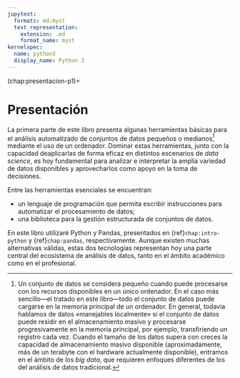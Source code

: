 ```yaml
---
jupytext:
  formats: md:myst
  text_representation:
    extension: .md
    format_name: myst
kernelspec:
  name: python3
  display_name: Python 3
---
```


(chap:presentacion-p1)=
# Presentación

La primera parte de este libro presenta algunas herramientas básicas para el
análisis automatizado de conjuntos de datos pequeños o medianos[^big-data]
mediante el uso de un ordenador. Dominar estas herramientas, junto con la
capacidad deaplicarlas de forma eficaz en distintos escenarios de
_data science_, es hoy fundamental para analizar e interpretar la amplia
variedad de datos disponibles y aprovecharlos como apoyo en la toma de
decisiones.

Entre las herramientas esenciales se encuentran:

- un lenguaje de programación que permita escribir instrucciones para
  automatizar el procesamiento de datos;
- una biblioteca para la gestión estructurada de conjuntos de datos.

En este libro utilizaré Python y Pandas, presentados en
{ref}`chap:intro-python` y {ref}`chap:pandas`, respectivamente. Aunque
existen muchas alternativas válidas, estas dos tecnologías representan hoy
una parte central del ecosistema de análisis de datos, tanto en el ámbito
académico como en el profesional.

[^big-data]: Un conjunto de datos se considera pequeño cuando puede procesarse
con los recursos disponibles en un único ordenador. En el caso más
sencillo&mdash;el tratado en este libro&mdash;todo el conjunto de datos puede
cargarse en la memoria principal de un ordenador. En general, todavía hablamos
de datos «manejables localmente» si el conjunto de datos puede residir en el
almacenamiento masivo y procesarse progresivamente en la memoria principal, por
ejemplo, transfiriendo un registro cada vez. Cuando el tamaño de los datos
supera con creces la capacidad de almacenamiento masivo disponible
(aproximadamente, más de un terabyte con el hardware actualmente disponible),
entramos en el ámbito de los _big data_, que requieren enfoques diferentes de
los del análisis de datos tradicional.
